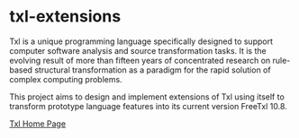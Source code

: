 # txl-extensions

Txl is a unique programming language specifically designed to support computer software analysis and source transformation tasks. It is the evolving result of more than fifteen years of concentrated research on rule-based structural transformation as a paradigm for the rapid solution of complex computing problems.

This project aims to design and implement extensions of Txl using itself to transform prototype language features into its current version FreeTxl 10.8.

[Txl Home Page](http://txl.ca/) 
